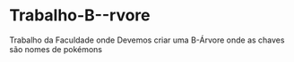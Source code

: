 # Trabalho-B--rvore
Trabalho da Faculdade onde Devemos criar uma B-Árvore onde as chaves são nomes de pokémons
